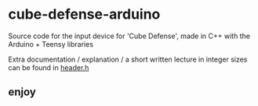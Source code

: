 # cube-defense-arduino
Source code for the input device for 'Cube Defense', made in C++ with the Arduino + Teensy libraries

Extra documentation / explanation / a short written lecture in integer sizes can be found in [header.h](https://github.com/48exa/cube-defense-arduino/blob/main/header.h)

## enjoy
